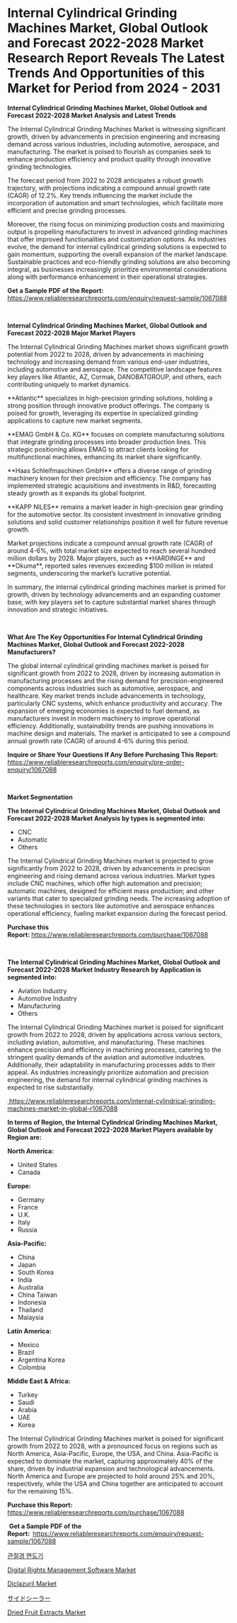 <p><h1>Internal Cylindrical Grinding Machines Market, Global Outlook and Forecast 2022-2028 Market Research Report Reveals The Latest Trends And Opportunities of this Market for Period from 2024 - 2031</h1></p><p><strong>Internal Cylindrical Grinding Machines Market, Global Outlook and Forecast 2022-2028 Market Analysis and Latest Trends</strong></p>
<p><p>The Internal Cylindrical Grinding Machines Market is witnessing significant growth, driven by advancements in precision engineering and increasing demand across various industries, including automotive, aerospace, and manufacturing. The market is poised to flourish as companies seek to enhance production efficiency and product quality through innovative grinding technologies. </p><p>The forecast period from 2022 to 2028 anticipates a robust growth trajectory, with projections indicating a compound annual growth rate (CAGR) of 12.2%. Key trends influencing the market include the incorporation of automation and smart technologies, which facilitate more efficient and precise grinding processes. </p><p>Moreover, the rising focus on minimizing production costs and maximizing output is propelling manufacturers to invest in advanced grinding machines that offer improved functionalities and customization options. As industries evolve, the demand for internal cylindrical grinding solutions is expected to gain momentum, supporting the overall expansion of the market landscape. Sustainable practices and eco-friendly grinding solutions are also becoming integral, as businesses increasingly prioritize environmental considerations along with performance enhancement in their operational strategies.</p></p>
<p><strong>Get a Sample PDF of the Report:&nbsp;</strong> <a href="https://www.reliableresearchreports.com/enquiry/request-sample/1067088">https://www.reliableresearchreports.com/enquiry/request-sample/1067088</a></p>
<p>&nbsp;</p>
<p><strong>Internal Cylindrical Grinding Machines Market, Global Outlook and Forecast 2022-2028 Major Market Players</strong></p>
<p><p>The Internal Cylindrical Grinding Machines market shows significant growth potential from 2022 to 2028, driven by advancements in machining technology and increasing demand from various end-user industries, including automotive and aerospace. The competitive landscape features key players like Atlantic, AZ, Cormak, DANOBATGROUP, and others, each contributing uniquely to market dynamics.</p><p>**Atlantic** specializes in high-precision grinding solutions, holding a strong position through innovative product offerings. The company is poised for growth, leveraging its expertise in specialized grinding applications to capture new market segments.</p><p>**EMAG GmbH & Co. KG** focuses on complete manufacturing solutions that integrate grinding processes into broader production lines. This strategic positioning allows EMAG to attract clients looking for multifunctional machines, enhancing its market share significantly.</p><p>**Haas Schleifmaschinen GmbH** offers a diverse range of grinding machinery known for their precision and efficiency. The company has implemented strategic acquisitions and investments in R&D, forecasting steady growth as it expands its global footprint.</p><p>**KAPP NILES** remains a market leader in high-precision gear grinding for the automotive sector. Its consistent investment in innovative grinding solutions and solid customer relationships position it well for future revenue growth.</p><p>Market projections indicate a compound annual growth rate (CAGR) of around 4-6%, with total market size expected to reach several hundred million dollars by 2028. Major players, such as **HARDINGE** and **Okuma**, reported sales revenues exceeding $100 million in related segments, underscoring the market’s lucrative potential.</p><p>In summary, the internal cylindrical grinding machines market is primed for growth, driven by technology advancements and an expanding customer base, with key players set to capture substantial market shares through innovation and strategic initiatives.</p></p>
<p>&nbsp;</p>
<p><strong>What Are The Key Opportunities For Internal Cylindrical Grinding Machines Market, Global Outlook and Forecast 2022-2028 Manufacturers?</strong></p>
<p><p>The global internal cylindrical grinding machines market is poised for significant growth from 2022 to 2028, driven by increasing automation in manufacturing processes and the rising demand for precision-engineered components across industries such as automotive, aerospace, and healthcare. Key market trends include advancements in technology, particularly CNC systems, which enhance productivity and accuracy. The expansion of emerging economies is expected to fuel demand, as manufacturers invest in modern machinery to improve operational efficiency. Additionally, sustainability trends are pushing innovations in machine design and materials. The market is anticipated to see a compound annual growth rate (CAGR) of around 4-6% during this period.</p></p>
<p><strong>Inquire or Share Your Questions If Any Before Purchasing This Report:</strong> <a href="https://www.reliableresearchreports.com/enquiry/pre-order-enquiry/1067088">https://www.reliableresearchreports.com/enquiry/pre-order-enquiry/1067088</a></p>
<p>&nbsp;</p>
<p><strong>Market Segmentation</strong></p>
<p><strong>The Internal Cylindrical Grinding Machines Market, Global Outlook and Forecast 2022-2028 Market Analysis by types is segmented into:</strong></p>
<p><ul><li>CNC</li><li>Automatic</li><li>Others</li></ul></p>
<p><p>The Internal Cylindrical Grinding Machines market is projected to grow significantly from 2022 to 2028, driven by advancements in precision engineering and rising demand across various industries. Market types include CNC machines, which offer high automation and precision; automatic machines, designed for efficient mass production; and other variants that cater to specialized grinding needs. The increasing adoption of these technologies in sectors like automotive and aerospace enhances operational efficiency, fueling market expansion during the forecast period.</p></p>
<p><strong>Purchase this Report:&nbsp;</strong><a href="https://www.reliableresearchreports.com/purchase/1067088">https://www.reliableresearchreports.com/purchase/1067088</a></p>
<p>&nbsp;</p>
<p><strong>The Internal Cylindrical Grinding Machines Market, Global Outlook and Forecast 2022-2028 Market Industry Research by Application is segmented into:</strong></p>
<p><ul><li>Aviation Industry</li><li>Automotive Industry</li><li>Manufacturing</li><li>Others</li></ul></p>
<p><p>The Internal Cylindrical Grinding Machines market is poised for significant growth from 2022 to 2028, driven by applications across various sectors, including aviation, automotive, and manufacturing. These machines enhance precision and efficiency in machining processes, catering to the stringent quality demands of the aviation and automotive industries. Additionally, their adaptability in manufacturing processes adds to their appeal. As industries increasingly prioritize automation and precision engineering, the demand for internal cylindrical grinding machines is expected to rise substantially.</p></p>
<p><a href="https://www.reliableresearchreports.com/internal-cylindrical-grinding-machines-market-in-global-r1067088">&nbsp;https://www.reliableresearchreports.com/internal-cylindrical-grinding-machines-market-in-global-r1067088</a></p>
<p><strong>In terms of Region, the Internal Cylindrical Grinding Machines Market, Global Outlook and Forecast 2022-2028 Market Players available by Region are:</strong></p>
<p>
    <p> <strong> North America: </strong>
        <ul>
            <li>United States</li>
            <li>Canada</li>
        </ul>
        </p> 
    <p> <strong> Europe: </strong>
        <ul>
            <li>Germany</li>
            <li>France</li>
            <li>U.K.</li>
            <li>Italy</li>
            <li>Russia</li>
        </ul>
        </p> 
    <p> <strong> Asia-Pacific: </strong>
        <ul>
            <li>China</li>
            <li>Japan</li>
            <li>South Korea</li>
            <li>India</li>
            <li>Australia</li>
            <li>China Taiwan</li>
            <li>Indonesia</li>
            <li>Thailand</li>
            <li>Malaysia</li>
        </ul>
        </p> 
    <p> <strong> Latin America: </strong>
        <ul>
            <li>Mexico</li>
            <li>Brazil</li>
            <li>Argentina Korea</li>
            <li>Colombia</li>
        </ul>
        </p> 
    <p> <strong> Middle East & Africa: </strong>
        <ul>
            <li>Turkey</li>
            <li>Saudi</li>
            <li>Arabia</li>
            <li>UAE</li>
            <li>Korea</li>
        </ul>
    </p>
    </p>
<p><p>The Internal Cylindrical Grinding Machines market is poised for significant growth from 2022 to 2028, with a pronounced focus on regions such as North America, Asia-Pacific, Europe, the USA, and China. Asia-Pacific is expected to dominate the market, capturing approximately 40% of the share, driven by industrial expansion and technological advancements. North America and Europe are projected to hold around 25% and 20%, respectively, while the USA and China together are anticipated to account for the remaining 15%.</p></p>
<p><strong>Purchase this Report: </strong><a href="https://www.reliableresearchreports.com/purchase/1067088">https://www.reliableresearchreports.com/purchase/1067088</a></p>
<p>&nbsp;<strong>Get a Sample PDF of the Report:&nbsp;&nbsp;</strong><a href="https://www.reliableresearchreports.com/enquiry/request-sample/1067088">https://www.reliableresearchreports.com/enquiry/request-sample/1067088</a></p>
<p><strong></strong></p>
<p><p><a href="https://medium.com/@gabrielblanda5656/%EA%B4%80%EC%A0%88%EA%B2%BD-%EC%83%A4%EB%B2%8C-%EC%8B%9C%EC%9E%A5-%EC%A1%B0%EC%82%AC-%EB%B3%B4%EA%B3%A0%EC%84%9C%EC%97%90%EB%8A%94-2024%EB%85%84%EB%B6%80%ED%84%B0-2031%EB%85%84%EA%B9%8C%EC%A7%80-11-4-cagr%EB%A1%9C-%EC%98%88%EC%83%81%EB%90%98%EB%8A%94-%EC%8B%9C%EC%9E%A5-%EA%B7%9C%EB%AA%A8-%EC%A0%90%EC%9C%A0%EC%9C%A8-%EB%B0%8F-%EC%84%B1%EC%9E%A5%EB%A5%A0-%EB%B6%84%EC%84%9D%EC%9D%B4-%ED%8F%AC%ED%95%A8%EB%90%98%EC%96%B4-%EC%9E%88%EC%8A%B5%EB%8B%88%EB%8B%A4-c7f14cde896e">관절경 면도기</a></p><p><a href="https://www.linkedin.com/pulse/global-digital-rights-management-software-market-trends-analysis-y5cqc?trackingId=H7f7%2FryCQiyoHcsm%2FuV3GQ%3D%3D">Digital Rights Management Software Market</a></p><p><a href="https://medium.com/@brisistensen57567/diclazuril-market-size-share-analysis-growth-trends-forecast-2024-2031-7e934aedf71f">Diclazuril Market</a></p><p><a href="https://medium.com/@oswaldheman9gu/%E3%82%B0%E3%83%AD%E3%83%BC%E3%83%90%E3%83%AB%E3%82%B5%E3%82%A4%E3%83%89%E3%82%B7%E3%83%BC%E3%83%A9%E3%83%BC%E5%B8%82%E5%A0%B4%E3%81%AF-2024%E5%B9%B4%E3%81%8B%E3%82%892031%E5%B9%B4%E3%81%BE%E3%81%A7%E3%81%AE%E6%9C%9F%E9%96%93%E3%81%AB10-%E3%81%AEcagr%E3%81%A7%E6%88%90%E9%95%B7%E3%81%99%E3%82%8B%E3%81%A8%E4%BA%88%E6%B8%AC%E3%81%95%E3%82%8C%E3%81%A6%E3%81%84%E3%81%BE%E3%81%99-fc058330eb74">サイドシーラー</a></p><p><a href="https://issuu.com/reportprime-2/docs/dried-fruit-extracts-market-size-20_5e03450a8e7646">Dried Fruit Extracts Market</a></p></p>